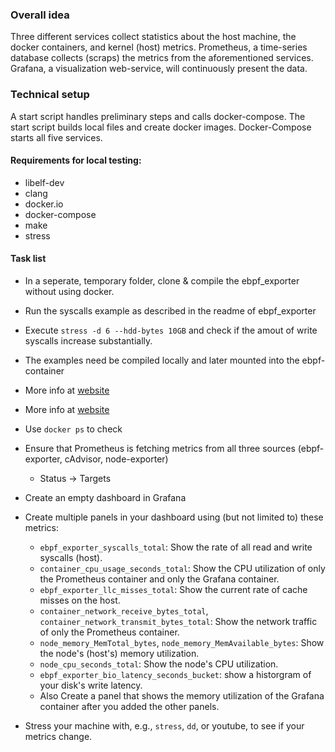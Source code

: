 ### Overall idea

Three different services collect statistics about the host machine, the docker containers, and kernel (host) metrics.
Prometheus, a time-series database collects (scraps) the metrics from the aforementioned services.
Grafana, a visualization web-service, will continuously present the data.

### Technical setup

A start script handles preliminary steps and calls docker-compose.
The start script builds local files and create docker images.
Docker-Compose starts all five services.

#### Requirements for local testing:

- libelf-dev
- clang
- docker.io
- docker-compose
- make
- stress

#### Task list

- In a seperate, temporary folder, clone & compile the ebpf_exporter without using docker.
- Run the syscalls example as described in the readme of ebpf_exporter
- Execute `stress -d 6 --hdd-bytes 10GB` and check if the amout of write syscalls increase substantially.
- The examples need be compiled locally and later mounted into the ebpf-container

- More info at [website](https://github.com/google/cadvisor)
- More info at [website](https://github.com/prometheus/node_exporter)

- Use `docker ps` to check

- Ensure that Prometheus is fetching metrics from all three sources (ebpf-exporter, cAdvisor, node-exporter)
  - Status -> Targets


- Create an empty dashboard in Grafana
- Create multiple panels in your dashboard using (but not limited to) these metrics:
  - `ebpf_exporter_syscalls_total`: Show the rate of all read and write syscalls (host).
  - `container_cpu_usage_seconds_total`: Show the CPU utilization of only the Prometheus container and only the Grafana container.
  - `ebpf_exporter_llc_misses_total`: Show the current rate of cache misses on the host.
  - `container_network_receive_bytes_total`, `container_network_transmit_bytes_total`: Show the network traffic of only the Prometheus container.
  - `node_memory_MemTotal_bytes`, `node_memory_MemAvailable_bytes`: Show the node's (host's) memory utilization.
  - `node_cpu_seconds_total`: Show the node's CPU utilization.
  - `ebpf_exporter_bio_latency_seconds_bucket`: show a historgram of your disk's write latency.
  - Also Create a panel that shows the memory utilization of the Grafana container after you added the other panels.

- Stress your machine with, e.g., `stress`, `dd`, or youtube, to see if your metrics change.
